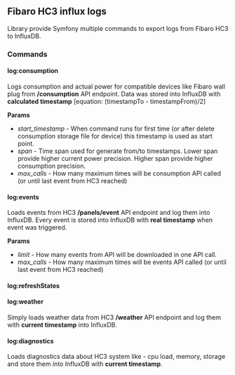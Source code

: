 ## Fibaro HC3 influx logs

Library provide Symfony multiple commands to export logs from Fibaro HC3 to InfluxDB.

### Commands

#### log:consumption
Logs consumption and actual power for compatible devices like Fibaro wall plug from **/consumption** API endpoint.
Data was stored into InfluxDB with **calculated timestamp** \[equation: (timestampTo - timestampFrom)/2]

**Params**

- *start_timestamp* - When command runs for first time (or after delete consumption storage file for device) this timestamp is used as start point.
- *span* - Time span used for generate from/to timestamps. Lower span provide higher current power precision. Higher span provide higher consumption precision.
- *max_calls* - How many maximum times will be consumption API called (or until last event from HC3 reached)

#### log:events
Loads events from HC3 **/panels/event** API endpoint and log them into InfluxDB.
Every event is stored into InfluxDB with **real timestamp** when event was triggered.

**Params**

- *limit* - How many events from API will be downloaded in one API call.
- *max_calls* - How many maximum times will be events API called (or until last event from HC3 reached)

#### log:refreshStates

#### log:weather
Simply loads weather data from HC3 **/weather** API endpoint and log them with **current timestamp** into InfluxDB.

#### log:diagnostics
Loads diagnostics data about HC3 system like - cpu load, memory, storage and store them into InfluxDB with **current timestamp**.